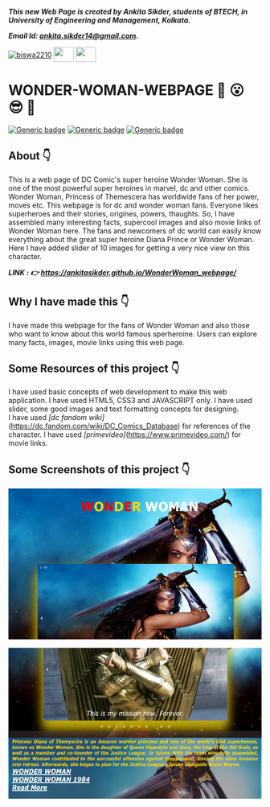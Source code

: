 ***This new Web Page is created by Ankita Sikder, students of BTECH, in University of Engineering and Management, Kolkata.***

***Email Id: ankita.sikder14@gmail.com.***

<p align="left">
<a href="https://www.facebook.com/ankita.sikder.104" target="blank"><img align="center" src="https://cdn.jsdelivr.net/npm/simple-icons@3.0.1/icons/facebook.svg" alt="biswa2210" height="30" width="40" /></a>
<a href="https://www.instagram.com/ankita.sikder14" target="blank"><img align="center" src="https://cdn.jsdelivr.net/npm/simple-icons@3.0.1/icons/instagram.svg" alt="" height="30" width="40" /></a>
<a href="https://github.com/ankitasikder" target="blank"><img align="center" src="https://cdn.jsdelivr.net/npm/simple-icons@3.0.1/icons/github.svg" alt="" height="30" width="40" /></a>
</p>

# WONDER-WOMAN-WEBPAGE :star_struck: :open_mouth: :sunglasses: :facepunch:

[![Generic badge](https://img.shields.io/badge/intermediate-html5-red)](https://shields.io/) [![Generic badge](https://img.shields.io/badge/intermediate-css3-green)](https://shields.io/) [![Generic badge](https://img.shields.io/badge/intermediate-javascript-yellow)](https://shields.io/)

## About :point_down:

<div align="justified">
  
This is a web page of DC Comic's super heroine Wonder Woman. She is one of the most powerful super heroines in marvel, dc and other comics. Wonder Woman, Princess of Themescera has worldwide fans of her power, moves etc. This webpage is for dc and wonder woman fans. Everyone likes superheroes and their stories, origines, powers, thaughts. So, I have assembled many interesting facts, supercool images and also movie links of Wonder Woman here. The fans and newcomers of dc world can easily know everything about the great super heroine Diana Prince or Wonder Woman. Here I have added slider of 10 images for getting a very nice view on this character.

</div>

***LINK : :point_right:  https://ankitasikder.github.io/WonderWoman_webpage/***
  
## Why I have made this :point_down:

<div align="justified">

I have made this webpage for the fans of Wonder Woman and also those who want to know about this world famous sperheroine. Users can explore many facts, images, movie links using this web page.

</div>

## Some Resources of this project :point_down:

<div align="justified">
     
I have used basic concepts of web development to make this web application. I have used HTML5, CSS3 and JAVASCRIPT only. I have used slider, some good images and text formatting concepts for designing. <br>
I have used _[dc fandom wiki]_(https://dc.fandom.com/wiki/DC_Comics_Database) for references of the character. I have used _[primevideo]_(https://www.primevideo.com/) for movie links.

</div>
     
## Some Screenshots of this project :point_down:

<div align="center">
     
<a href="w1.PNG"><img src="w1.PNG" width="900" height= "300"></a> 

<a href="w2.PNG"><img src="w2.PNG" width="900" height= "300"></a>

</div>
